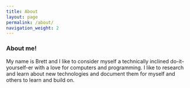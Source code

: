 ```yaml
---
title: About
layout: page
permalink: /about/
navigation_weight: 2
---
```


### About me!

My name is Brett and I like to consider myself a technically inclined do-it-yourself-er with a love for computers and programming.
I like to research and learn about new technologies and document them for myself and others to learn and build on.

